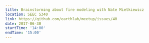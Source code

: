 ```yaml
---
title: Brainstorming about fire modeling with Nate Mietkiewicz
location: SEEC S340
link: https://github.com/earthlab/meetup/issues/40
date: 2017-06-30
startTime: '14:00'
endTime: '15:00'
---
```



